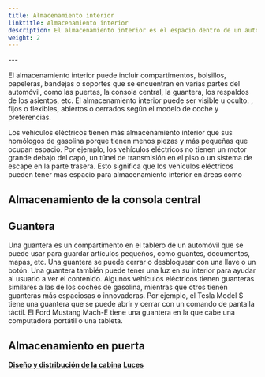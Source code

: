 ```yaml
---
title: Almacenamiento interior
linktitle: Almacenamiento interior
description: El almacenamiento interior es el espacio dentro de un automóvil que se puede utilizar para guardar artículos personales, como teléfonos, billeteras, llaves, bebidas, etc.
weight: 2
---
```

<!-- markdownlint-disable MD033 -->---

El almacenamiento interior puede incluir compartimentos, bolsillos, papeleras, bandejas o soportes que se encuentran en varias partes del automóvil, como las puertas, la consola central, la guantera, los respaldos de los asientos, etc. El almacenamiento interior puede ser visible u oculto. , fijos o flexibles, abiertos o cerrados según el modelo de coche y preferencias.

Los vehículos eléctricos tienen más almacenamiento interior que sus homólogos de gasolina porque tienen menos piezas y más pequeñas que ocupan espacio. Por ejemplo, los vehículos eléctricos no tienen un motor grande debajo del capó, un túnel de transmisión en el piso o un sistema de escape en la parte trasera. Esto significa que los vehículos eléctricos pueden tener más espacio para almacenamiento interior en áreas como


## Almacenamiento de la consola central

## Guantera

Una guantera es un compartimento en el tablero de un automóvil que se puede usar para guardar artículos pequeños, como guantes, documentos, mapas, etc. Una guantera se puede cerrar o desbloquear con una llave o un botón. Una guantera también puede tener una luz en su interior para ayudar al usuario a ver el contenido. Algunos vehículos eléctricos tienen guanteras similares a las de los coches de gasolina, mientras que otros tienen guanteras más espaciosas o innovadoras. Por ejemplo, el Tesla Model S tiene una guantera que se puede abrir y cerrar con un comando de pantalla táctil. El Ford Mustang Mach-E tiene una guantera en la que cabe una computadora portátil o una tableta.

## Almacenamiento en puerta


<div class="mt-3 mb-3">
     <a href="../cockpitdesign/" class="text-decoration-none text-black"><strong><i class="bi-arrow-left"></i> Diseño y distribución de la cabina</strong ></a>
     <a href="../../lights/" class="text-decoration-none text-black float-end"><strong>Luces <i class="bi-arrow-right"></i> </strong></a>
</div>